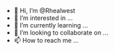 - 👋 Hi, I’m @Rhealwest
- 👀 I’m interested in ...
- 🌱 I’m currently learning ...
- 💞️ I’m looking to collaborate on ...
- 📫 How to reach me ...

<!---
Rhealwest/Rhealwest is a ✨ special ✨ repository because its `README.md` (this file) appears on your GitHub profile.
You can click the Preview link to take a look at your changes.
--->
